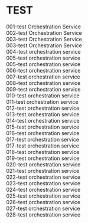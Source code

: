 # TEST


001-test Orchestration Service<br/>
002-test Orchestration Service<br/>
003-test Orchestration Service<br/>
003-test Orchestration Service<br/>
004-test orchestration service<br/>
005-test orchestration service<br/>
005-test orchestration service<br/>
006-test orchestration service<br/>
007-test orchestration service<br/>
008-test orchestration service<br/>
009-test orchestration service<br/>
010-test orchestration service<br/>
011-test orchestration service<br/>
012-test orchestration service<br/>
013-test orchestration service<br/>
014-test orchestration service<br/>
015-test orchestration service<br/>
016-test orchestration service<br/>
017-test orchestration service<br/>
017-test orchestration service<br/>
018-test orchestration service<br/>
019-test orchestration service<br/>
020-test orchestration service<br/>
021-test orchestration service<br/>
022-test orchestration service<br/>
023-test orchestration service<br/>
024-test orchestration service<br/>
025-test orchestration service<br/>
026-test orchestration service<br/>
027-test orchestration service<br/>
028-test orchestration service<br/>





